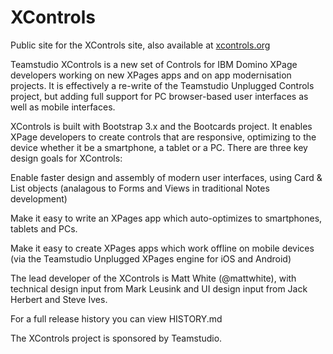 # XControls
Public site for the XControls site, also available at [xcontrols.org](http://xcontrols.org)

Teamstudio XControls is a new set of Controls for IBM Domino XPage developers working on new XPages apps and on app modernisation projects. It is effectively a re-write of the Teamstudio Unplugged Controls project, but adding full support for PC browser-based user interfaces as well as mobile interfaces.

XControls is built with Bootstrap 3.x and the Bootcards project. It enables XPage developers to create controls that are responsive, optimizing to the device whether it be a smartphone, a tablet or a PC. There are three key design goals for XControls:

Enable faster design and assembly of modern user interfaces, using Card & List objects (analagous to Forms and Views in traditional Notes development)

Make it easy to write an XPages app which auto-optimizes to smartphones, tablets and PCs.

Make it easy to create XPages apps which work offline on mobile devices (via the Teamstudio Unplugged XPages engine for iOS and Android)

The lead developer of the XControls is Matt White (@mattwhite), with technical design input from Mark Leusink and UI design input from Jack Herbert and Steve Ives.

For a full release history you can view HISTORY.md

The XControls project is sponsored by Teamstudio.
